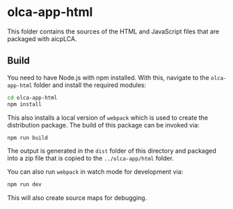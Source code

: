 # olca-app-html
This folder contains the sources of the HTML and JavaScript files that are
packaged with aicpLCA.

## Build
You need to have Node.js with npm installed. With this, navigate to the
`olca-app-html` folder and install the required modules:

```bash
cd olca-app-html
npm install
```

This also installs a local version of `webpack` which is used to create the
distribution package. The build of this package can be invoked via:

```bash
npm run build
```

The output is generated in the `dist` folder of this directory and packaged
into a zip file that is copied to the `../olca-app/html` folder.

You can also run `webpack` in watch mode for development via:

```bash
npm run dev
```

This will also create source maps for debugging.
